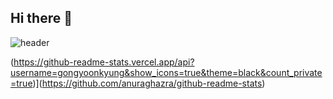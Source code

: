 ## Hi there 👋

![header](https://capsule-render.vercel.app/api?type=${waving}&color=auto&height=${200}&section=header&text=Gong%20Yoon%20Kyung%20&fontSize=${50}&animation=${twinkling})

(https://github-readme-stats.vercel.app/api?username=gongyoonkyung&show_icons=true&theme=black&count_private=true)](https://github.com/anuraghazra/github-readme-stats)



